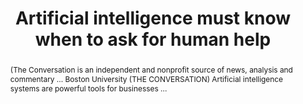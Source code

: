 ---
category: news
title: Artificial intelligence must know when to ask for human help
abstract: (The Conversation is an independent and nonprofit source of news, analysis and commentary ... Boston University (THE CONVERSATION) Artificial intelligence systems are powerful tools for businesses ...
publishedDateTime: 2019-03-07T12:42:00Z
sourceUrl: https://wtop.com/national/2019/03/artificial-intelligence-must-know-when-to-ask-for-human-help/
type: webcontent

provider:
  name: WTOP News
  id: default
tags:
  - AI

images: 
  
---